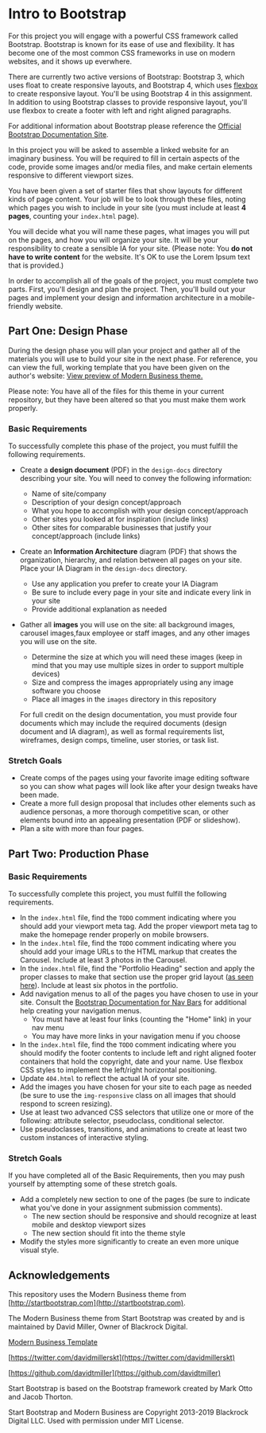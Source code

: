 # Intro to Bootstrap

For this project you will engage with a powerful CSS framework called Bootstrap.
Bootstrap is known for its ease of use and flexibility. It has become one of the
most common CSS frameworks in use on modern websites, and it shows up everwhere.

There are currently two active versions of Bootstrap: Bootstrap 3, which uses float to create responsive layouts, and Bootstrap 4, which uses [flexbox](https://developer.mozilla.org/en-US/docs/Web/CSS/CSS_Flexible_Box_Layout/Using_CSS_flexible_boxes) to create responsive layout.  You'll be using Bootstrap 4 in this assignment.  In addition to using Bootstrap classes to provide responsive layout, you'll use flexbox to create a footer with left and right aligned paragraphs. 

For additional information about Bootstrap please reference the
[Official Bootstrap Documentation Site](https://getbootstrap.com/).

In this project you will be asked to assemble a linked website for an imaginary
business. You will be required to fill in certain aspects of the code, provide
some images and/or media files, and make certain elements responsive to
different viewport sizes.

You have been given a set of starter files that show layouts for different kinds
of page content. Your job will be to look through these files, noting which
pages you wish to include in your site (you must include at least **4 pages**,
counting your `index.html` page).

You will decide what you will name these pages, what images you will put on the
pages, and how you will organize your site. It will be your responsibility to
create a sensible IA for your site. (Please note: You **do not have to write
content** for the website. It's OK to use the Lorem Ipsum text that is provided.)

In order to accomplish all of the goals of the project, you must complete two
parts. First, you'll design and plan the project. Then, you'll build out your
pages and implement your design and information architecture in a mobile-friendly
website.

## Part One: Design Phase

During the design phase you will plan your project and gather all of the
materials you will use to build your site in the next phase. For reference, you
can view the full, working template that you have been given on the author's
website: [View preview of Modern Business theme.](https://blackrockdigital.github.io/startbootstrap-modern-business/)

Please note: You have all of the files for this theme in your current repository,
but they have been altered so that you must make them work properly.

### Basic Requirements

To successfully complete this phase of the project, you must fulfill the
following requirements.

* Create a **design document** (PDF) in the `design-docs` directory describing your site. You will need to convey the following information:
  * Name of site/company
  * Description of your design concept/approach
  * What you hope to accomplish with your design concept/approach
  * Other sites you looked at for inspiration (include links)
  * Other sites for comparable businesses that justify your concept/approach
  (include links)

* Create an **Information Architecture** diagram (PDF) that shows the organization, hierarchy, and relation between all pages on your site. Place your IA Diagram in the `design-docs` directory.
  * Use any application you prefer to create your IA Diagram
  * Be sure to include every page in your site and indicate every link in your site
  * Provide additional explanation as needed

* Gather all **images** you will use on the site: all background images, carousel images,faux employee or staff images, and any other images you will use on the site.
  * Determine the size at which you will need these images (keep in mind that
  you may use multiple sizes in order to support multiple devices)
  * Size and compress the images appropriately using any image software you choose
  * Place all images in the `images` directory in this repository

  For full credit on the design documentation, you must provide four documents which may include the required documents (design document and IA diagram), as well as formal requirements list, wireframes, design comps, timeline, user stories, or task list.

### Stretch Goals

* Create comps of the pages using your favorite image editing software so you can show what pages will look like after your design tweaks have been made.
* Create a more full design proposal that includes other elements such as audience personas, a more thorough competitive scan, or other elements bound into an appealing presentation (PDF or slideshow).
* Plan a site with more than four pages.

## Part Two: Production Phase

### Basic Requirements

To successfully complete this project, you must fulfill the following
requirements.

* In the `index.html` file, find the `TODO` comment indicating where you should add your viewport meta tag. Add the proper viewport meta tag to make the homepage render properly on mobile browsers.
* In the `index.html` file, find the `TODO` comment indicating where you should add your image URLs to the HTML markup that creates the Carousel. Include at least 3 photos in the Carousel.
* In the `index.html` file, find the "Portfolio Heading" section and apply the proper classes to make that section use the proper grid layout ([as seen here](https://blackrockdigital.github.io/startbootstrap-modern-business/index.html)). Include at least six photos in the portfolio.
* Add navigation menus to all of the pages you have chosen to use in your site. Consult the [Bootstrap Documentation for Nav Bars](http://getbootstrap.com/components/#navbar) for additional help creating your navigation menus.
  * You must have at least four links (counting the "Home" link) in your nav menu
  * You may have more links in your navigation menu if you choose
* In the `index.html` file, find the `TODO` comment indicating where you should modify the footer contents to include  left and right aligned footer containers that hold the copyright, date and your name. Use flexbox CSS styles to implement the left/right horizontal positioning.
* Update `404.html` to reflect the actual IA of your site.
* Add the images you have chosen for your site to each page as needed (be sure to use the `img-responsive` class on all images that should respond to screen resizing).
* Use at least two advanced CSS selectors that utilize one or more of the following: attribute selector, pseudoclass, conditional selector.
* Use pseudoclasses, transitions, and animations to create at least two custom instances of interactive styling.


### Stretch Goals

If you have completed all of the Basic Requirements, then you may push yourself
by attempting some of these stretch goals.

* Add a completely new section to one of the pages (be sure to indicate what you've done in your assignment submission comments).
  * The new section should be responsive and should recognize at least mobile and  desktop viewport sizes
  * The new section should fit into the theme style
* Modify the styles more significantly to create an even more unique visual style.

## Acknowledgements

This repository uses the Modern Business theme from [http://startbootstrap.com](http://startbootstrap.com).

The Modern Business theme from Start Bootstrap was created by and is maintained
by David Miller, Owner of Blackrock Digital.

[Modern Business Template](https://github.com/BlackrockDigital/startbootstrap-modern-business)

[https://twitter.com/davidmillerskt](https://twitter.com/davidmillerskt)

[https://github.com/davidtmiller](https://github.com/davidtmiller)

Start Bootstrap is based on the Bootstrap framework created by Mark Otto and
Jacob Thorton.

Start Bootstrap and Modern Business are Copyright 2013-2019 Blackrock Digital
LLC. Used with permission under MIT License.
